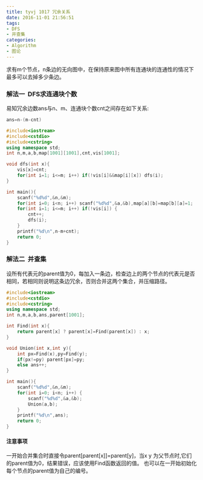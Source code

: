 ```yaml
---
title: tyvj 1017 冗余关系
date: 2016-11-01 21:56:51
tags:
- DFS
- 并查集
categories: 
- Algorithm
- 图论
---
```

求有m个节点，n条边的无向图中，在保持原来图中所有连通块的连通性的情况下最多可以去掉多少条边。<!--more-->
### 解法一&nbsp;&nbsp;DFS求连通块个数
易知冗余边数ans与n、m、连通块个数cnt之间存在如下关系:
``` c++
ans=n-(m-cnt)
```
``` c++
#include<iostream>
#include<cstdio>
#include<cstring>
using namespace std;
int n,m,a,b,map[1001][1001],cnt,vis[1001];

void dfs(int x){
	vis[x]=cnt;
	for(int i=1; i<=m; i++) if(!vis[i]&&map[i][x]) dfs(i);
}

int main(){
	scanf("%d%d",&n,&m);
	for(int i=0; i<n; i++) scanf("%d%d",&a,&b),map[a][b]=map[b][a]=1;
	for(int i=1; i<=m; i++) if(!vis[i]) {
		cnt++;
		dfs(i);
	}
	printf("%d\n",n-m+cnt);
	return 0;
}
```

### 解法二&nbsp;&nbsp;并查集
设所有代表元的parent值为0，每加入一条边，检查边上的两个节点的代表元是否相同，若相同则说明这条边冗余，否则合并这两个集合，并压缩路径。
``` c++
#include<iostream>
#include<cstdio>
#include<cstring>
using namespace std;
int n,m,a,b,ans,parent[1001];

int Find(int x){
    return parent[x] ? parent[x]=Find(parent[x]) : x;
}

void Union(int x,int y){
	int px=Find(x),py=Find(y);
	if(px!=py) parent[px]=py;  
	else ans++;
}

int main(){
	scanf("%d%d",&n,&m);
	for(int i=0; i<n; i++) {
		scanf("%d%d",&a,&b);
		Union(a,b);
	}
	printf("%d\n",ans);
	return 0;
}
```
#### 注意事项
一开始合并集合时直接令parent[parent[x]]=parent[y]，当x y 为父节点时,它们的parent值为0，结果错误，应该使用Find函数返回的值。
也可以在一开始初始化每个节点的parent值为自己的编号。
